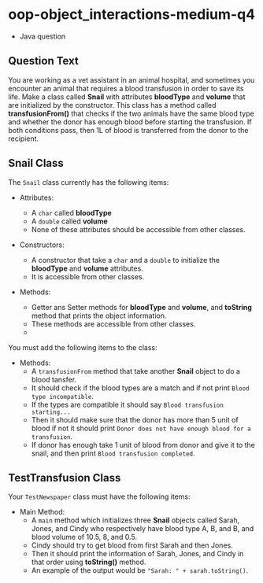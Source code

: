 # oop-object_interactions-medium-q4

- Java question

## Question Text

You are working as a vet assistant in an animal hospital, and sometimes you encounter an animal that requires a blood
transfusion in order to save its life. Make a class called **Snail**
with attributes **bloodType** and **volume** that are initialized by the constructor. This class has a method called
**transfusionFrom()** that checks if the two animals have the same blood type and whether the donor has enough blood
before starting the transfusion. If both conditions pass, then 1L of blood is transferred from the donor to the
recipient.

## Snail Class

The `Snail` class currently has the following items:

- Attributes:
    - A `char` called **bloodType**
    - A `double` called **volume**
    - None of these attributes should be accessible from other classes.

- Constructors:
    - A constructor that take a `char` and a `double` to initialize the **bloodType** and **volume** attributes.
    - It is accessible from other classes.

- Methods:
    - Getter ans Setter methods for **bloodType** and **volume**, and  **toString** method that prints the object
      information.
    - These methods are accessible from other classes.
    -

You must add the following items to the class:

- Methods:
    - A `transfusionFrom` method that take another **Snail** object to do a blood tansfer.
    - It should check if the blood types are a match and if not print `Blood type incompatible`.
    - If the types are compatible it should say `Blood transfusion starting...`
    - Then it should make sure that the donor has more than 5 unit of blood if not
      it should print `Donor does not have enough blood for a transfusion`.
    - If donor has enough take 1 unit of blood from donor
      and give it to the snail, and then print `Blood transfusion completed`.

## TestTransfusion Class

Your `TestNewspaper` class must have the following items:

- Main Method:
    - A `main` method which initializes three **Snail** objects called Sarah, Jones, and Cindy who respectively have
      blood type A, B, and B, and blood volume of 10.5, 8, and 0.5.
    - Cindy should try to get blood from first Sarah and then Jones.
    - Then it should print the information of Sarah, Jones, and Cindy in that order using **toString()** method.
    - An example of the output would be `"Sarah: " + sarah.toString()`.